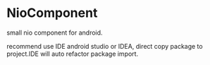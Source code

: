 NioComponent
============

small nio component for android.

recommend use IDE android studio or IDEA, direct copy package to project.IDE will auto refactor package import.
